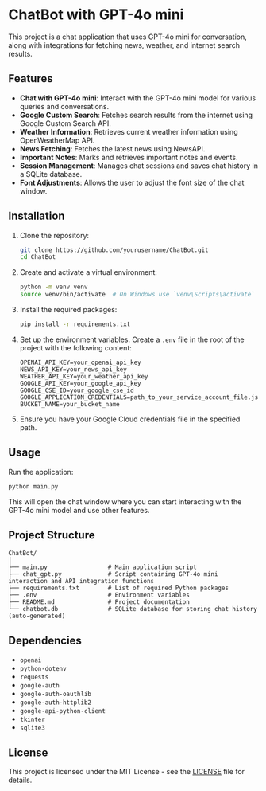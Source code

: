 
# ChatBot with GPT-4o mini

This project is a chat application that uses GPT-4o mini for conversation, along with integrations for fetching news, weather, and internet search results.

## Features

- **Chat with GPT-4o mini**: Interact with the GPT-4o mini model for various queries and conversations.
- **Google Custom Search**: Fetches search results from the internet using Google Custom Search API.
- **Weather Information**: Retrieves current weather information using OpenWeatherMap API.
- **News Fetching**: Fetches the latest news using NewsAPI.
- **Important Notes**: Marks and retrieves important notes and events.
- **Session Management**: Manages chat sessions and saves chat history in a SQLite database.
- **Font Adjustments**: Allows the user to adjust the font size of the chat window.

## Installation

1. Clone the repository:
   ```bash
   git clone https://github.com/yourusername/ChatBot.git
   cd ChatBot
   ```

2. Create and activate a virtual environment:
   ```bash
   python -m venv venv
   source venv/bin/activate  # On Windows use `venv\Scripts\activate`
   ```

3. Install the required packages:
   ```bash
   pip install -r requirements.txt
   ```

4. Set up the environment variables. Create a `.env` file in the root of the project with the following content:
   ```plaintext
   OPENAI_API_KEY=your_openai_api_key
   NEWS_API_KEY=your_news_api_key
   WEATHER_API_KEY=your_weather_api_key
   GOOGLE_API_KEY=your_google_api_key
   GOOGLE_CSE_ID=your_google_cse_id
   GOOGLE_APPLICATION_CREDENTIALS=path_to_your_service_account_file.json
   BUCKET_NAME=your_bucket_name
   ```

5. Ensure you have your Google Cloud credentials file in the specified path.

## Usage

Run the application:
```bash
python main.py
```

This will open the chat window where you can start interacting with the GPT-4o mini model and use other features.

## Project Structure

```
ChatBot/
│
├── main.py                 # Main application script
├── chat_gpt.py             # Script containing GPT-4o mini interaction and API integration functions
├── requirements.txt        # List of required Python packages
├── .env                    # Environment variables
├── README.md               # Project documentation
└── chatbot.db              # SQLite database for storing chat history (auto-generated)
```

## Dependencies

- `openai`
- `python-dotenv`
- `requests`
- `google-auth`
- `google-auth-oauthlib`
- `google-auth-httplib2`
- `google-api-python-client`
- `tkinter`
- `sqlite3`

## License

This project is licensed under the MIT License - see the [LICENSE](LICENSE) file for details.
